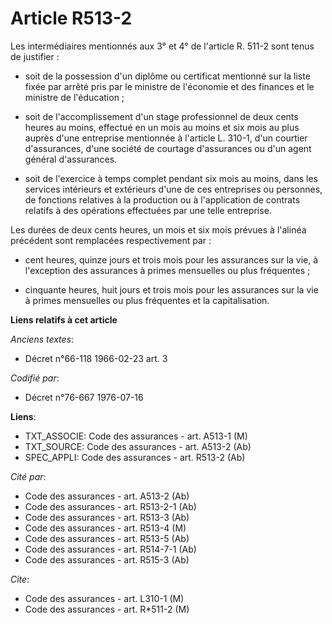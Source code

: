 # Article R513-2

Les intermédiaires mentionnés aux 3° et 4° de l'article R. 511-2 sont tenus de justifier :

- soit de la possession d'un diplôme ou certificat mentionné sur la liste fixée par arrêté pris par le ministre de l'économie
et des finances et le ministre de l'éducation ;

- soit de l'accomplissement d'un stage professionnel de deux cents heures au moins, effectué en un mois au moins et six mois
au plus auprès d'une entreprise mentionnée à l'article L. 310-1, d'un courtier d'assurances, d'une société de courtage
d'assurances ou d'un agent général d'assurances.

- soit de l'exercice à temps complet pendant six mois au moins, dans les services intérieurs et extérieurs d'une de ces
entreprises ou personnes, de fonctions relatives à la production ou à l'application de contrats relatifs à des opérations
effectuées par une telle entreprise.

Les durées de deux cents heures, un mois et six mois prévues à l'alinéa précédent sont remplacées respectivement par :

- cent heures, quinze jours et trois mois pour les assurances sur la vie, à l'exception des assurances à primes mensuelles ou
plus fréquentes ;

- cinquante heures, huit jours et trois mois pour les assurances sur la vie à primes mensuelles ou plus fréquentes et la
capitalisation.

**Liens relatifs à cet article**

_Anciens textes_:

  - Décret n°66-118 1966-02-23 art. 3

_Codifié par_:

  - Décret n°76-667 1976-07-16

**Liens**:

  - TXT_ASSOCIE: Code des assurances - art. A513-1 (M)
  - TXT_SOURCE: Code des assurances - art. A513-2 (Ab)
  - SPEC_APPLI: Code des assurances - art. R513-2 (Ab)

_Cité par_:

  - Code des assurances - art. A513-2 (Ab)
  - Code des assurances - art. R513-2-1 (Ab)
  - Code des assurances - art. R513-3 (Ab)
  - Code des assurances - art. R513-4 (M)
  - Code des assurances - art. R513-5 (Ab)
  - Code des assurances - art. R514-7-1 (Ab)
  - Code des assurances - art. R515-3 (Ab)

_Cite_:

  - Code des assurances - art. L310-1 (M)
  - Code des assurances - art. R*511-2 (M)
